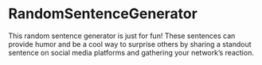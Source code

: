 # RandomSentenceGenerator
This random sentence generator is just for fun! These sentences can provide humor and be a cool way to surprise others by sharing a standout sentence on social media platforms and gathering your network’s reaction.

